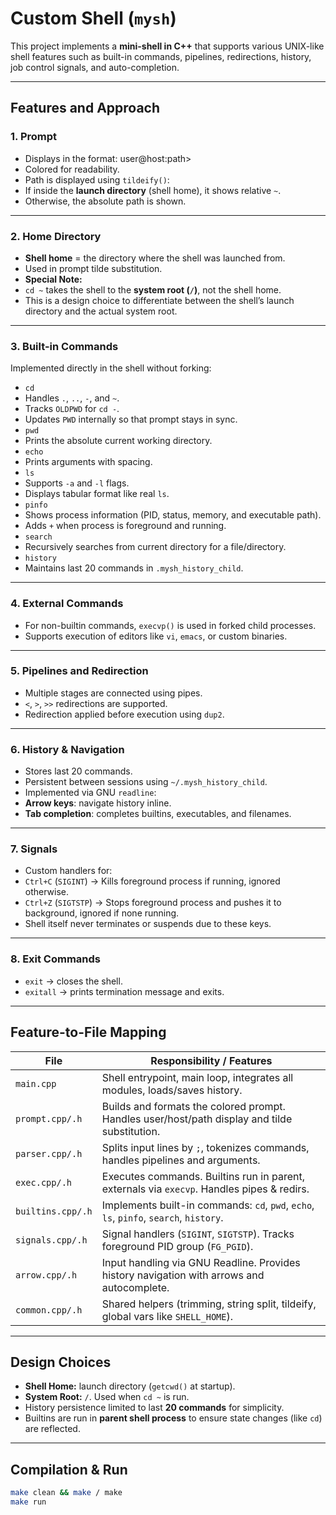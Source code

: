 # Custom Shell (`mysh`)

This project implements a **mini-shell in C++** that supports various UNIX-like shell features such as built-in commands, pipelines, redirections, history, job control signals, and auto-completion.

---

## Features and Approach

### 1. **Prompt**
- Displays in the format:
user@host:path>
- Colored for readability.
- Path is displayed using `tildeify()`:
- If inside the **launch directory** (shell home), it shows relative `~`.
- Otherwise, the absolute path is shown.

---

### 2. **Home Directory**
- **Shell home** = the directory where the shell was launched from.
- Used in prompt tilde substitution.
- **Special Note:**  
- `cd ~` takes the shell to the **system root (`/`)**, not the shell home.  
- This is a design choice to differentiate between the shell’s launch directory and the actual system root.

---

### 3. **Built-in Commands**
Implemented directly in the shell without forking:
- `cd`  
- Handles `.`, `..`, `-`, and `~`.
- Tracks `OLDPWD` for `cd -`.
- Updates `PWD` internally so that prompt stays in sync.
- `pwd`  
- Prints the absolute current working directory.
- `echo`  
- Prints arguments with spacing.
- `ls`  
- Supports `-a` and `-l` flags.
- Displays tabular format like real `ls`.
- `pinfo`  
- Shows process information (PID, status, memory, and executable path).
- Adds `+` when process is foreground and running.
- `search`  
- Recursively searches from current directory for a file/directory.
- `history`  
- Maintains last 20 commands in `.mysh_history_child`.

---

### 4. **External Commands**
- For non-builtin commands, `execvp()` is used in forked child processes.
- Supports execution of editors like `vi`, `emacs`, or custom binaries.

---

### 5. **Pipelines and Redirection**
- Multiple stages are connected using pipes.
- `<`, `>`, `>>` redirections are supported.
- Redirection applied before execution using `dup2`.

---

### 6. **History & Navigation**
- Stores last 20 commands.
- Persistent between sessions using `~/.mysh_history_child`.
- Implemented via GNU `readline`:
- **Arrow keys**: navigate history inline.
- **Tab completion**: completes builtins, executables, and filenames.

---

### 7. **Signals**
- Custom handlers for:
- `Ctrl+C` (`SIGINT`) → Kills foreground process if running, ignored otherwise.
- `Ctrl+Z` (`SIGTSTP`) → Stops foreground process and pushes it to background, ignored if none running.
- Shell itself never terminates or suspends due to these keys.

---

### 8. **Exit Commands**
- `exit` → closes the shell.
- `exitall` → prints termination message and exits.

---

## Feature-to-File Mapping

| **File**          | **Responsibility / Features**                                                                 |
|--------------------|-----------------------------------------------------------------------------------------------|
| `main.cpp`         | Shell entrypoint, main loop, integrates all modules, loads/saves history.                     |
| `prompt.cpp/.h`    | Builds and formats the colored prompt. Handles user/host/path display and tilde substitution. |
| `parser.cpp/.h`    | Splits input lines by `;`, tokenizes commands, handles pipelines and arguments.               |
| `exec.cpp/.h`      | Executes commands. Builtins run in parent, externals via `execvp`. Handles pipes & redirs.    |
| `builtins.cpp/.h`  | Implements built-in commands: `cd`, `pwd`, `echo`, `ls`, `pinfo`, `search`, `history`.        |
| `signals.cpp/.h`   | Signal handlers (`SIGINT`, `SIGTSTP`). Tracks foreground PID group (`FG_PGID`).               |
| `arrow.cpp/.h`     | Input handling via GNU Readline. Provides history navigation with arrows and autocomplete.    |
| `common.cpp/.h`    | Shared helpers (trimming, string split, tildeify, global vars like `SHELL_HOME`).             |

---

## Design Choices
- **Shell Home:** launch directory (`getcwd()` at startup).
- **System Root:** `/`. Used when `cd ~` is run.
- History persistence limited to last **20 commands** for simplicity.
- Builtins are run in **parent shell process** to ensure state changes (like `cd`) are reflected.

---

## Compilation & Run
```bash
make clean && make / make
make run



